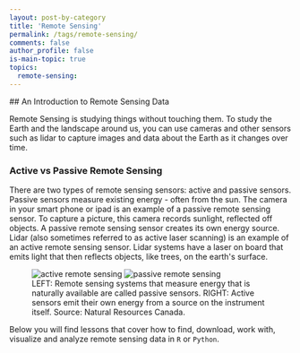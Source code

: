 ```yaml
---
layout: post-by-category
title: 'Remote Sensing'
permalink: /tags/remote-sensing/
comments: false
author_profile: false
is-main-topic: true
topics:
  remote-sensing:
---
```



<div class='tag-landing-intro notice--success' markdown="1">
## An Introduction to Remote Sensing Data

Remote Sensing is studying things without touching them. To study the Earth and
the landscape around us, you can use cameras and other sensors such as lidar to
capture images and data about the Earth as it changes over time.

### Active vs Passive Remote Sensing

There are two types of remote sensing sensors: active and passive sensors. Passive
sensors measure existing energy - often from the sun. The camera in your smart
phone or ipad is an example of a passive remote sensing sensor. To capture a picture,
this camera records sunlight, reflected off objects. A passive remote sensing
sensor creates its own energy source. Lidar (also sometimes
referred to as active laser scanning) is an example of an active remote sensing
sensor. Lidar systems have a laser on board that emits light that then
reflects objects, like trees, on the earth's surface.

<figure class="half">
   <img src="http://www.nrcan.gc.ca/sites/www.nrcan.gc.ca/files/earthsciences/images/resource/tutor/fundam/images/passiv.gif" alt="active remote sensing">
   <img src="http://www.nrcan.gc.ca/sites/www.nrcan.gc.ca/files/earthsciences/images/resource/tutor/fundam/images/sensors.gif" alt="passive remote sensing">
   <figcaption>LEFT: Remote sensing systems that measure energy that is naturally
   available are called passive sensors. RIGHT: Active sensors emit their own
   energy from a source on the instrument itself. Source:
   Natural Resources Canada.
   </figcaption>
</figure>

Below you will find lessons that cover how to find, download, work with, visualize
and analyze remote sensing data in `R` or `Python`.
</div>

